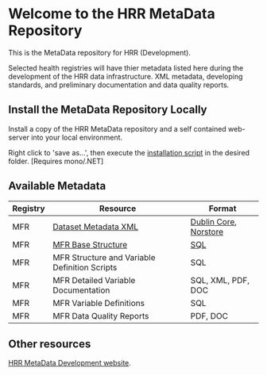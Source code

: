 # Welcome to the HRR MetaData Repository

This is the MetaData repository for HRR (Development).  

Selected health registries will have thier metadata listed here during the development of the HRR data infrastructure.  XML metadata, developing standards, and preliminary documentation and data quality reports.


## Install the MetaData Repository Locally

Install a copy of the HRR MetaData repository and a self contained web-server into your local environment.

Right click to 'save as...', then execute the [installation script](https://raw.githubusercontent.com/hrrno/datamunger/develop/Munger/Scripts/install-metadata-webserver.fsx) in the desired folder.  [Requires mono/.NET]


## Available Metadata

| Registry | Resource | Format |
| --- | --- | --- |
| MFR | [Dataset Metadata XML](https://github.com/hrrno/metadata/blob/master/registries/mfr/norstore/norstore.xml) | [Dublin Core](http://dublincore.org/), [Norstore](https://www.norstore.no/services/archive) |
| MFR | [MFR Base Structure](https://github.com/hrrno/metadata/blob/master/registries/mfr/data/structure/mfr_all_fields.sql) | [SQL](http://en.wikipedia.org/wiki/SQL) |
| MFR | MFR Structure and Variable Definition Scripts | SQL |
| MFR | MFR Detailed Variable Documentation | SQL, XML, PDF, DOC |
| MFR | MFR Variable Definitions | SQL |
| MFR | MFR Data Quality Reports | PDF, DOC |


## Other resources


[HRR MetaData Development website](http://hrrno.github.io/metadata/).



